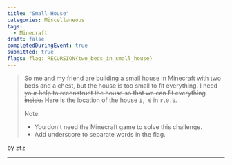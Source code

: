 ```yaml
---
title: "Small House"
categories: Miscellaneous
tags: 
  - Minecraft
draft: false
completedDuringEvent: true
submitted: true
flags: flag: RECURSION{two_beds_in_small_house}
---
```

> So me and my friend are building a small house in Minecraft with two beds and a chest, but the house is too small to fit everything. ~~I need your help to reconstruct the house so that we can fit everything inside.~~ Here is the location of the house `1, 6` in `r.0.0`.
>
> Note:
> - You don't need the Minecraft game to solve this challenge.
> - Add underscore to separate words in the flag.

by `ztz`

---


